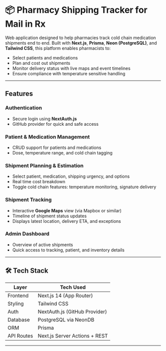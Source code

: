 # 📦 Pharmacy Shipping Tracker for Mail in Rx

Web application designed to help pharmacies track cold chain medication shipments end to end. Built with **Next.js**, **Prisma**, **Neon (PostgreSQL)**, and **Tailwind CSS**, this platform enables pharmacists to:

- Select patients and medications
- Plan and cost out shipments
- Monitor delivery status with live maps and event timelines
- Ensure compliance with temperature sensitive handling

---

## Features

### Authentication
- Secure login using **NextAuth.js**
- GitHub provider for quick and safe access

### Patient & Medication Management
- CRUD support for patients and medications
- Dose, temperature range, and cold chain tagging

### Shipment Planning & Estimation
- Select patient, medication, shipping urgency, and options
- Real time cost breakdown
- Toggle cold chain features: temperature monitoring, signature delivery

### Shipment Tracking
- Interactive **Google Maps** view (via Mapbox or similar)
- Timeline of shipment status updates
- Displays latest location, delivery ETA, and exceptions

### Admin Dashboard
- Overview of active shipments
- Quick access to tracking, patient, and inventory details

---

## 🛠️ Tech Stack

| Layer       | Tech Used                        |
|-------------|----------------------------------|
| Frontend    | Next.js 14 (App Router)          |
| Styling     | Tailwind CSS                     |
| Auth        | NextAuth.js (GitHub Provider)    |
| Database    | PostgreSQL via NeonDB            |
| ORM         | Prisma                           |
| API Routes  | Next.js Server Actions + REST    |

---
